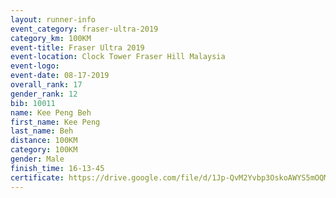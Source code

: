```yaml
---
layout: runner-info 
event_category: fraser-ultra-2019 
category_km: 100KM 
event-title: Fraser Ultra 2019 
event-location: Clock Tower Fraser Hill Malaysia 
event-logo: 
event-date: 08-17-2019 
overall_rank: 17
gender_rank: 12
bib: 10011
name: Kee Peng Beh
first_name: Kee Peng
last_name: Beh
distance: 100KM
category: 100KM
gender: Male
finish_time: 16-13-45
certificate: https://drive.google.com/file/d/1Jp-QvM2Yvbp3OskoAWYS5mOQM_84_sZU/view?usp=sharing
---
```

